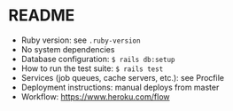 # README

- Ruby version: see `.ruby-version`
- No system dependencies
- Database configuration: `$ rails db:setup`
- How to run the test suite: `$ rails test`
- Services (job queues, cache servers, etc.): see Procfile
- Deployment instructions: manual deploys from master
- Workflow: https://www.heroku.com/flow
